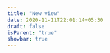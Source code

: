 ```yaml
---
title: "New view"
date: 2020-11-11T22:01:14+05:30
draft: false
isParent: "true"
showbar: true
---
```

